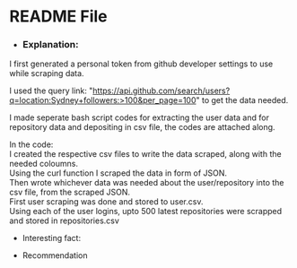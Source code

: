 # README File

 * ### Explanation: 
  I first generated a personal token from github developer settings to use while scraping data.

  I used the query link: "https://api.github.com/search/users?q=location:Sydney+followers:>100&per_page=100" to get the data needed.
  
  I made seperate bash script codes for extracting the user data and for repository data and depositing in csv file, the codes are attached along.
  
  In the code:  
    I created the respective csv files to write the data scraped, along with the needed coloumns.  
    Using the curl function I scraped the data in form of JSON.  
    Then wrote whichever data was needed about the user/repository into the csv file, from the scraped JSON.  
    First user scraping was done and stored to user.csv.  
    Using each of the user logins, upto 500 latest repositories were scrapped and stored in repositories.csv  

 * Interesting fact:
   
 * Recommendation
